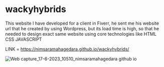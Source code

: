 # wackyhybrids
This website I have developed for a client in Fiverr, he sent me his website url that he created by using Wordpress, but its load time is high,
so that he needed to design exact same website using core technologies like HTML CSS JAVASCRIPT

LINK = https://nimsaramahagedara.github.io/wackyhybrids/

![Web capture_17-6-2023_10510_nimsaramahagedara github io](https://github.com/Nimsaramahagedara/wackyhybrids/assets/92454064/fa211921-a074-46b2-922f-d8a95040c443)
